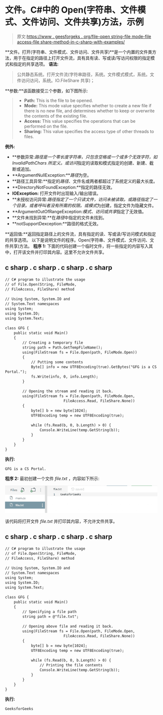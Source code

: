 # 文件。C#中的 Open(字符串、文件模式、文件访问、文件共享)方法，示例

> 原文:[https://www . geesforgeks . org/file-open string-file mode-file access-file share-method-in-c-sharp-with-examples/](https://www.geeksforgeeks.org/file-openstring-filemode-fileaccess-fileshare-method-in-c-sharp-with-examples/)

**文件。打开(字符串、文件模式、文件访问、文件共享)**是一个内置的文件类方法，用于在指定的路径上打开文件流，具有具有读、写或读/写访问权限的指定模式和指定的共享选项。
**语法:**

> 公共静态系统。打开文件流(字符串路径，系统。文件模式模式，系统。文件访问访问，系统。IO.FileShare 共享)；

**参数:**该函数接受三个参数，如下图所示:

> *   **Path:** This is the file to be opened.
> *   **Mode:** This mode value specifies whether to create a new file if there is no new file, and determines whether to keep or overwrite the contents of the existing file.
> *   **Access:** This value specifies the operations that can be performed on the file.
> *   **Sharing:** This value specifies the access type of other threads to files.

**例外:**

*   **参数异常:***路径*是一个零长度字符串，只包含空格或一个或多个无效字符，如 InvalidPathChars 所定义。或*访问*指定的读取和模式指定的创建、新建、截断或追加。
*   **ArgumentNullException:***路径*为空。
*   **路径工具异常:**指定的*路径*、文件名或两者都超过了系统定义的最大长度。
*   **DirectoryNotFoundException:**指定的路径无效。
*   **IOException:** 打开文件时出现输入/输出错误。
*   **未授权访问异常:***路径*指定了一个只读文件，*访问*未被读取。或路径指定了一个目录。或者呼叫者没有所需的权限。或*模式*为创建，指定文件为隐藏文件。
*   **ArgumentOutOfRangeException:***模式*、*访问*或*共享*指定了无效值。
*   **文件未找到异常:**在*路径*中指定的文件未找到。
*   **notSupportDexception:**路径的格式无效。

**返回值:**返回指定路径上的文件流，具有指定的读、写或读/写访问模式和指定的共享选项。
以下是说明文件的程序。Open(字符串、文件模式、文件访问、文件共享)方法。
**程序 1:** 下面的代码创建一个临时文件，将一些指定的内容写入其中，打开该文件并打印其内容。这里不允许文件共享。

## c sharp . c sharp . c sharp . c sharp

```
// C# program to illustrate the usage
// of File.Open(String, FileMode,
// FileAccess, FileShare) method

// Using System, System.IO and
// System.Text namespaces
using System;
using System.IO;
using System.Text;

class GFG {
    public static void Main()
    {
        // Creating a temporary file
        string path = Path.GetTempFileName();
        using(FileStream fs = File.Open(path, FileMode.Open))
        {
            // Putting some contents
            Byte[] info = new UTF8Encoding(true).GetBytes("GFG is a CS Portal.");
            fs.Write(info, 0, info.Length);
        }

        // Opening the stream and reading it back.
        using(FileStream fs = File.Open(path, FileMode.Open,
                           FileAccess.Read, FileShare.None))
        {
            byte[] b = new byte[1024];
            UTF8Encoding temp = new UTF8Encoding(true);

            while (fs.Read(b, 0, b.Length) > 0) {
                Console.WriteLine(temp.GetString(b));
            }
        }
    }
}
```

**执行:**

```
GFG is a CS Portal.
```

**程序 2:** 最初创建一个文件 *file.txt* ，内容如下所示:

![file.txt](img/355ab557f458f371c9801a73f6a6e8b5.png)

该代码将打开文件 *file.txt* 并打印其内容，不允许文件共享。

## c sharp . c sharp . c sharp . c sharp

```
// C# program to illustrate the usage
// of File.Open(String, FileMode,
// FileAccess, FileShare) method

// Using System, System.IO and
// System.Text namespaces
using System;
using System.IO;
using System.Text;

class GFG {
    public static void Main()
    {
        // Specifying a file path
        string path = @"file.txt";

        // Opening above file and reading it back.
        using(FileStream fs = File.Open(path, FileMode.Open,
                           FileAccess.Read, FileShare.None))
        {
            byte[] b = new byte[1024];
            UTF8Encoding temp = new UTF8Encoding(true);

            while (fs.Read(b, 0, b.Length) > 0) {
                // Printing the file contents
                Console.WriteLine(temp.GetString(b));
            }
        }
    }
}
```

**执行:**

```
GeeksforGeeks
```